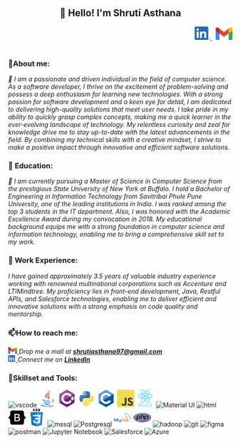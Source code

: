 <div>
<h2 align="center">👋 Hello! I'm Shruti Asthana </h2>
<div align="right">
    <a href="https://www.linkedin.com/in/shruti-asthana/" target="_blank">
      <img height="30" src="https://github.com/shrutiasthana2097/shrutiasthana2097/blob/main/Linkedin.png"/> 
      </a> &nbsp;
    <a href="mailto:shrutiasthana97@gmail.com" target="_blank">
      <img height="28" src="https://github.com/shrutiasthana2097/shrutiasthana2097/blob/main/Gmail_Logo.svg"/> 
    </a> 
  </div>
</div>

<br/>
<h3>💬<b>About me:  </b></h3>
<i>💬 I am a passionate and driven individual in the field of computer science. As a software developer, I thrive on the excitement of problem-solving and possess a deep enthusiasm for learning new technologies. With a strong passion for software development and a keen eye for detail, I am dedicated to delivering high-quality solutions that meet user needs. I take pride in my ability to quickly grasp complex concepts, making me a quick learner in the ever-evolving landscape of technology. My relentless curiosity and zeal for knowledge drive me to stay up-to-date with the latest advancements in the field. By combining my technical skills with a creative mindset, I strive to make a positive impact through innovative and efficient software solutions.</i><br/>
<h3>🔭 <b>Education:</b></h3>
<i> 🔭 I am currently pursuing a Master of Science in Computer Science from the prestigious State University of New York at Buffalo. I hold a Bachelor of Engineering in Information Technology from Savitribai Phule Pune University, one of the leading institutions in India. I was ranked among the top 3 students in the IT department. Also, I was honored with the Academic Excellence Award during my convocation in 2018. My educational background equips me with a strong foundation in computer science and information technology, enabling me to bring a comprehensive skill set to my work.</i> <br/>
<h3>🌱 <b>Work Experience:</b></h3>
<i>
I have gained approximately 3.5 years of valuable industry experience working with renowned multinational corporations such as Accenture and LTIMindtree. My proficiency lies in front-end development, Java, Restful APIs, and Salesforce technologies, enabling me to deliver efficient and innovative solutions with a strong emphasis on code quality and mentorship.</i><br/>
<h3><b>📫How to reach me:</b></h3>
<a href="mailto:shrutiasthana97@gmail.com" target="_blank">
    <img height="15" src="https://github.com/shrutiasthana2097/shrutiasthana2097/blob/main/Gmail_Logo.svg"/> 
</a> 
<i>Drop me a mail at <b><a href="mailto:shrutiasthana97@gmail.com" target="_blank">shrutiasthana97@gmail.com</a></b></i><br/>
<a href="https://www.linkedin.com/in/shruti-asthana/" target="_blank">
      <img height="15" src="https://github.com/shrutiasthana2097/shrutiasthana2097/blob/main/Linkedin.png"/> 
</a>
<i>Connect me on <b><a href="https://www.linkedin.com/in/shruti-asthana/" target="_blank">LinkedIn</a></b></i><br/>
<h3><b>🚀Skillset and Tools:</b></h3>
<p align="left">
<img src="https://cdn.jsdelivr.net/gh/devicons/devicon/icons/vscode/vscode-original.svg" alt="vscode" width="40" height="40"/>
<img src="https://raw.githubusercontent.com/devicons/devicon/master/icons/java/java-original.svg" alt="java" width="40" height="40"/>
<img src="https://raw.githubusercontent.com/devicons/devicon/master/icons/csharp/csharp-original.svg" alt="C#" width="40" height="40"/>
<img src="https://raw.githubusercontent.com/devicons/devicon/master/icons/python/python-original.svg" alt="python" width="40" height="40"/>
<img src="https://raw.githubusercontent.com/devicons/devicon/master/icons/c/c-original.svg" alt="c" width="40" height="40"/>
<img src="https://raw.githubusercontent.com/devicons/devicon/master/icons/javascript/javascript-original.svg" alt="javascript" width="40" height="40" />
<img src="https://raw.githubusercontent.com/devicons/devicon/master/icons/react/react-original-wordmark.svg" alt="react" width="40" height="40" />
<img src="https://mui.com/static/logo.svg" alt="Material UI" width="40" height="40" />
<img src="https://cdn.jsdelivr.net/gh/devicons/devicon/icons/html5/html5-original.svg" alt="html" width="40" height="40"/>
<img src="https://raw.githubusercontent.com/devicons/devicon/master/icons/bootstrap/bootstrap-plain.svg" alt="bootstrap" width="40" height="40" />
<img src="https://raw.githubusercontent.com/devicons/devicon/master/icons/css3/css3-original-wordmark.svg" alt="css3" width="40" height="40" />
<img src="https://www.svgrepo.com/show/303229/microsoft-sql-server-logo.svg" alt="mssql" width="40" height="40"/>
<img src="https://upload.wikimedia.org/wikipedia/commons/2/29/Postgresql_elephant.svg" alt="Postgresql" width="40" height="40"/>
<img src="https://raw.githubusercontent.com/devicons/devicon/master/icons/mysql/mysql-original-wordmark.svg" alt="mysql" width="40" height="40"/>
<img src="https://raw.githubusercontent.com/devicons/devicon/master/icons/php/php-original.svg" alt="php" width="40" height="40"/>
<img src="https://www.vectorlogo.zone/logos/apache_hadoop/apache_hadoop-icon.svg" alt="hadoop" width="40" height="40" />
<img src="https://cdn.jsdelivr.net/gh/devicons/devicon/icons/git/git-original.svg" alt="git" width="40" height="40"/>
<img src="https://cdn.jsdelivr.net/gh/devicons/devicon/icons/figma/figma-original.svg" alt="figma" width="40" height="40"/>   
<img src="https://www.vectorlogo.zone/logos/getpostman/getpostman-icon.svg" alt="postman" width="40" height="40"/>
<img src="https://upload.wikimedia.org/wikipedia/commons/3/38/Jupyter_logo.svg" alt="Jupyter Notebook" width="40" height="40"/>
<img src="https://upload.wikimedia.org/wikipedia/commons/f/f9/Salesforce.com_logo.svg" alt="Salesforce" width="40" height="40"/>
<img src="https://swimburger.net/media/fbqnp2ie/azure.svg" alt="Azure" width="40" height="40"/>
</p>



